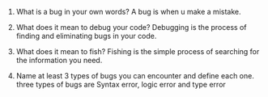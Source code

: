 1. What is a bug in your own words?
A bug is when u make a mistake.

2. What does it mean to debug your code?
Debugging is the process of finding and eliminating bugs in your code.

3. What does it mean to fish?
Fishing is the simple process of searching for the information you need.

4. Name at least 3 types of bugs you can encounter and define each one. three types of bugs are Syntax error, logic error and type error
